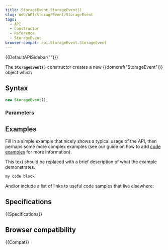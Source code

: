 ```yaml
---
title: StorageEvent.StorageEvent()
slug: Web/API/StorageEvent/StorageEvent
tags:
  - API
  - Constructor
  - Reference
  - StorageEvent
browser-compat: api.StorageEvent.StorageEvent
---
```

{{DefaultAPISidebar("")}}

The **`StorageEvent()`** constructor creates a new {{domxref("StorageEvent")}} object which 

## Syntax

```js
new StorageEvent();
```

### Parameters



## Examples

Fill in a simple example that nicely shows a typical usage of the API, then perhaps some more complex examples (see our guide on how to add [code examples](/en-US/docs/MDN/Contribute/Structures/Code_examples) for more information).

This text should be replaced with a brief description of what the example demonstrates.

```js
my code block
```

And/or include a list of links to useful code samples that live elsewhere:

## Specifications

{{Specifications}}

## Browser compatibility

{{Compat}}

